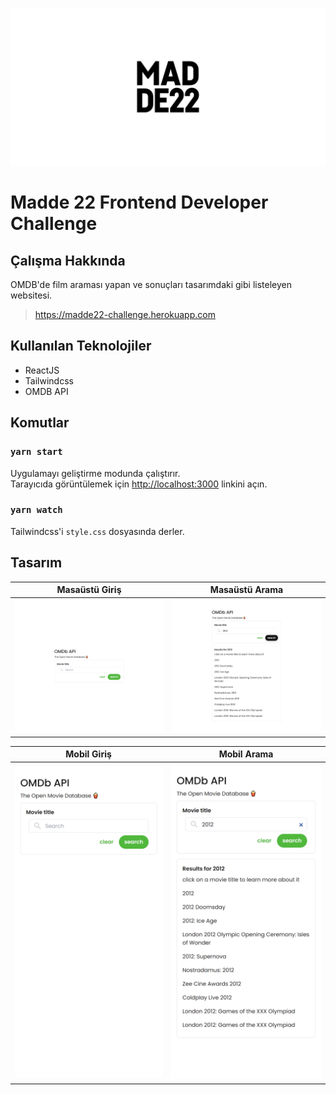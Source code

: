 [![](./img/madde22.png "Madde22")](https://github.com/ugurcandede/)

# Madde 22 Frontend Developer Challenge

## Çalışma Hakkında

OMDB'de film araması yapan ve sonuçları tasarımdaki gibi listeleyen websitesi.

> https://madde22-challenge.herokuapp.com

## Kullanılan Teknolojiler

- ReactJS
- Tailwindcss
- OMDB API

## Komutlar

### `yarn start`

Uygulamayı geliştirme modunda çalıştırır.\
Tarayıcıda görüntülemek için [http://localhost:3000](http://localhost:3000) linkini açın.

### `yarn watch`

Tailwindcss'i `style.css` dosyasında derler.

## Tasarım

|                            Masaüstü Giriş                             |                            Masaüstü Arama                             |
| :-------------------------------------------------------------------: | :-------------------------------------------------------------------: |
| [![](./img/desktop-1.png "Tasarım")](https://github.com/ugurcandede/) | [![](./img/desktop-2.png "Tasarım")](https://github.com/ugurcandede/) |

|                             Mobil Giriş                             |                             Mobil Arama                             |
| :-----------------------------------------------------------------: | :-----------------------------------------------------------------: |
| [![](./img/mobil-1.png "Tasarım")](https://github.com/ugurcandede/) | [![](./img/mobil-2.png "Tasarım")](https://github.com/ugurcandede/) |
